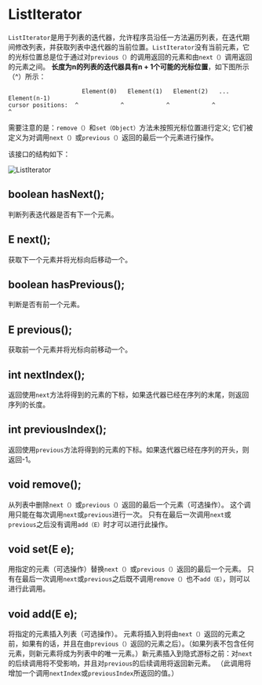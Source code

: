 # ListIterator

`ListIterator`是用于列表的迭代器，允许程序员沿任一方法遍历列表，在迭代期间修改列表，并获取列表中迭代器的当前位置。`ListIterator`没有当前元素，它的光标位置总是位于通过对`previous（）`的调用返回的元素和由`next（）`调用返回的元素之间。 **长度为n的列表的迭代器具有n + 1个可能的光标位置**，如下图所示（^）所示：

```
                     Element(0)   Element(1)   Element(2)   ... Element(n-1)
cursor positions:  ^            ^            ^            ^                  ^

```
需要注意的是：`remove（）`和`set（Object）`方法未按照光标位置进行定义; 它们被定义为对调用`next（）`或`previous（）`返回的最后一个元素进行操作。

该接口的结构如下：

![ListIterator](http://ovn0i3kdg.bkt.clouddn.com/ListIterator.png)

## boolean hasNext();
判断列表迭代器是否有下一个元素。

## E next();
获取下一个元素并将光标向后移动一个。

## boolean hasPrevious();
判断是否有前一个元素。

## E previous();
获取前一个元素并将光标向前移动一个。

## int nextIndex();
返回使用`next`方法将得到的元素的下标，如果迭代器已经在序列的末尾，则返回序列的长度。

## int previousIndex();
返回使用`previous`方法将得到的元素的下标。如果迭代器已经在序列的开头，则返回-1。

## void remove();
从列表中删除`next（）`或`previous（）`返回的最后一个元素（可选操作）。 这个调用只能在每次调用`next`或`previous`进行一次。 只有在最后一次调用`next`或`previous`之后没有调用`add（E）`时才可以进行此操作。


## void set(E e);
用指定的元素（可选操作）替换`next（）`或`previous（）`返回的最后一个元素。 只有在最后一次调用`next`或`previous`之后既不调用`remove（）`也不`add（E）`，则可以进行此调用。

## void add(E e);

将指定的元素插入列表（可选操作）。 元素将插入到将由`next（）`返回的元素之前，如果有的话，并且在由`previous（）`返回的元素之后）。（如果列表不包含任何元素，则新元素将成为列表中的唯一元素。）新元素插入到隐式游标之前：对`next`的后续调用将不受影响，并且对`previous`的后续调用将返回新元素。 （此调用将增加一个调用`nextIndex`或`previousIndex`所返回的值。）
